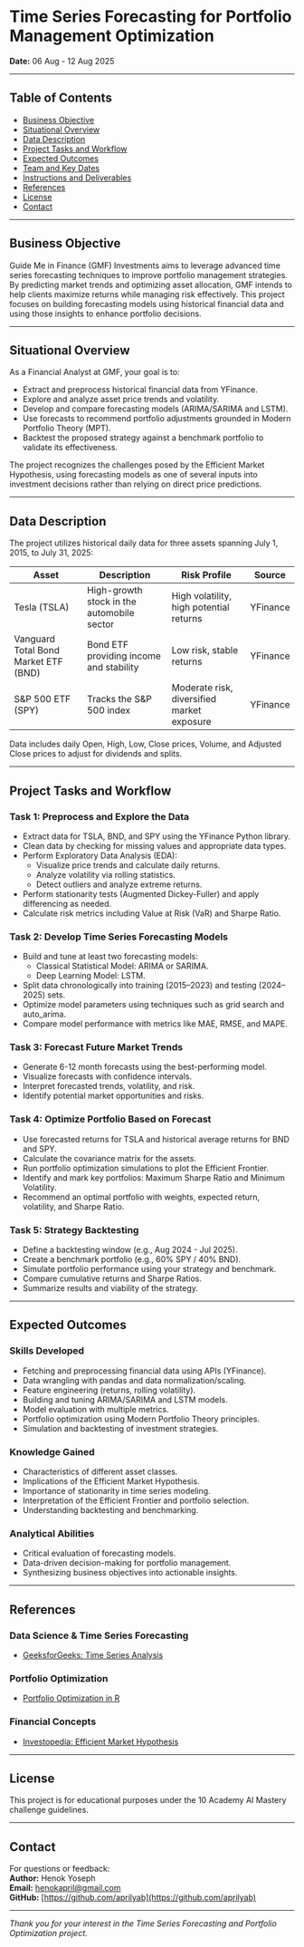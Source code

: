 # Time Series Forecasting for Portfolio Management Optimization  
**Date:** 06 Aug - 12 Aug 2025  

---

## Table of Contents  
- [Business Objective](#business-objective)  
- [Situational Overview](#situational-overview)  
- [Data Description](#data-description)  
- [Project Tasks and Workflow](#project-tasks-and-workflow)  
- [Expected Outcomes](#expected-outcomes)  
- [Team and Key Dates](#team-and-key-dates)  
- [Instructions and Deliverables](#instructions-and-deliverables)  
- [References](#references)  
- [License](#license)  
- [Contact](#contact)  

---

## Business Objective  
Guide Me in Finance (GMF) Investments aims to leverage advanced time series forecasting techniques to improve portfolio management strategies. By predicting market trends and optimizing asset allocation, GMF intends to help clients maximize returns while managing risk effectively. This project focuses on building forecasting models using historical financial data and using those insights to enhance portfolio decisions.  

---

## Situational Overview  
As a Financial Analyst at GMF, your goal is to:  
- Extract and preprocess historical financial data from YFinance.  
- Explore and analyze asset price trends and volatility.  
- Develop and compare forecasting models (ARIMA/SARIMA and LSTM).  
- Use forecasts to recommend portfolio adjustments grounded in Modern Portfolio Theory (MPT).  
- Backtest the proposed strategy against a benchmark portfolio to validate its effectiveness.  

The project recognizes the challenges posed by the Efficient Market Hypothesis, using forecasting models as one of several inputs into investment decisions rather than relying on direct price predictions.  

---

## Data Description  
The project utilizes historical daily data for three assets spanning July 1, 2015, to July 31, 2025:  

| Asset | Description | Risk Profile | Source |  
|-------|-------------|--------------|--------|  
| Tesla (TSLA) | High-growth stock in the automobile sector | High volatility, high potential returns | YFinance |  
| Vanguard Total Bond Market ETF (BND) | Bond ETF providing income and stability | Low risk, stable returns | YFinance |  
| S&P 500 ETF (SPY) | Tracks the S&P 500 index | Moderate risk, diversified market exposure | YFinance |  

Data includes daily Open, High, Low, Close prices, Volume, and Adjusted Close prices to adjust for dividends and splits.  

---

## Project Tasks and Workflow  

### Task 1: Preprocess and Explore the Data  
- Extract data for TSLA, BND, and SPY using the YFinance Python library.  
- Clean data by checking for missing values and appropriate data types.  
- Perform Exploratory Data Analysis (EDA):  
  - Visualize price trends and calculate daily returns.  
  - Analyze volatility via rolling statistics.  
  - Detect outliers and analyze extreme returns.  
- Perform stationarity tests (Augmented Dickey-Fuller) and apply differencing as needed.  
- Calculate risk metrics including Value at Risk (VaR) and Sharpe Ratio.  

### Task 2: Develop Time Series Forecasting Models  
- Build and tune at least two forecasting models:  
  - Classical Statistical Model: ARIMA or SARIMA.  
  - Deep Learning Model: LSTM.  
- Split data chronologically into training (2015–2023) and testing (2024–2025) sets.  
- Optimize model parameters using techniques such as grid search and auto_arima.  
- Compare model performance with metrics like MAE, RMSE, and MAPE.  

### Task 3: Forecast Future Market Trends  
- Generate 6-12 month forecasts using the best-performing model.  
- Visualize forecasts with confidence intervals.  
- Interpret forecasted trends, volatility, and risk.  
- Identify potential market opportunities and risks.  

### Task 4: Optimize Portfolio Based on Forecast  
- Use forecasted returns for TSLA and historical average returns for BND and SPY.  
- Calculate the covariance matrix for the assets.  
- Run portfolio optimization simulations to plot the Efficient Frontier.  
- Identify and mark key portfolios: Maximum Sharpe Ratio and Minimum Volatility.  
- Recommend an optimal portfolio with weights, expected return, volatility, and Sharpe Ratio.  

### Task 5: Strategy Backtesting  
- Define a backtesting window (e.g., Aug 2024 - Jul 2025).  
- Create a benchmark portfolio (e.g., 60% SPY / 40% BND).  
- Simulate portfolio performance using your strategy and benchmark.  
- Compare cumulative returns and Sharpe Ratios.  
- Summarize results and viability of the strategy.  

---

## Expected Outcomes  

### Skills Developed  
- Fetching and preprocessing financial data using APIs (YFinance).  
- Data wrangling with pandas and data normalization/scaling.  
- Feature engineering (returns, rolling volatility).  
- Building and tuning ARIMA/SARIMA and LSTM models.  
- Model evaluation with multiple metrics.  
- Portfolio optimization using Modern Portfolio Theory principles.  
- Simulation and backtesting of investment strategies.  

### Knowledge Gained  
- Characteristics of different asset classes.  
- Implications of the Efficient Market Hypothesis.  
- Importance of stationarity in time series modeling.  
- Interpretation of the Efficient Frontier and portfolio selection.  
- Understanding backtesting and benchmarking.  

### Analytical Abilities  
- Critical evaluation of forecasting models.  
- Data-driven decision-making for portfolio management.  
- Synthesizing business objectives into actionable insights.  

---

## References  

### Data Science & Time Series Forecasting  
- [GeeksforGeeks: Time Series Analysis](https://www.geeksforgeeks.org/time-series-analysis-and-forecasting/)  

### Portfolio Optimization  
- [Portfolio Optimization in R](https://miltonfmr.com/the-complete-guide-to-portfolio-optimization-in-r-part1/)  

### Financial Concepts  
- [Investopedia: Efficient Market Hypothesis](https://www.investopedia.com/terms/e/efficientmarkethypothesis.asp)  

---

## License  
This project is for educational purposes under the 10 Academy AI Mastery challenge guidelines.  

---

## Contact  
For questions or feedback:  
**Author:** Henok Yoseph  
**Email:** henokapril@gmail.com  
**GitHub:** [https://github.com/aprilyab](https://github.com/aprilyab)  

---

*Thank you for your interest in the Time Series Forecasting and Portfolio Optimization project.*

